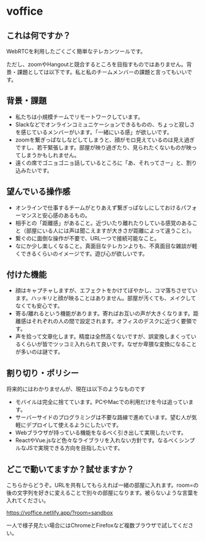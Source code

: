 # voffice

## これは何ですか？
WebRTCを利用したごくごく簡単なテレカンツールです。

ただし、zoomやHangoutと競合するところを目指すものではありません。背景・課題としては以下です。私と私のチームメンバーの課題と言ってもいいです。

## 背景・課題

- 私たちは小規模チームでリモートワークしています。
- Slackなどでオンラインコミュニケーションできるものの、ちょっと寂しさを感じているメンバーがいます。「一緒にいる感」が欲しいです。
- zoomを繋ぎっぱなしなどしてしまうと、顔がモロ見えているのは見え過ぎですし、若干緊張します。部屋が映り過ぎたり、見られたくないものが映ってしまうかもしれません。
- 遠くの席でゴニョゴニョ話しているところに「あ、それってさー」と、割り込みたいです。

## 望んでいる操作感

- オンラインで仕事するチームがとりあえず繋ぎっぱなしにしておけるパフォーマンスと安心感のあるもの。
- 相手との「距離感」があること。近づいたり離れたりしている感覚のあること（部屋にいる人には声は聞こえますが大きさが距離によって違うこと）。
- 繋ぐのに面倒な操作が不要で、URL一つで接続可能なこと。
- なにか少し楽しくなること。真面目なテレカンよりも、不真面目な雑談が軽くできるくらいのイメージです。遊び心が欲しいです。

## 付けた機能

- 顔はキャプチャしますが、エフェクトをかけてぼやかし、コマ落ちさせています。ハッキリと顔が映ることはありません。部屋が汚くても、メイクしてなくても安心です。
- 寄る/離れるという機能があります。寄ればお互いの声が大きくなります。距離感はそれぞれの人の間で設定されます。オフィスのデスクに近づく要領です。
- 声を拾って文章化します。精度は全然高くないですが、誤変換しまくっているくらいが皆でツッコミ入れられて良いです。なぜか卑猥な変換になることが多いのは謎です。

## 割り切り・ポリシー
将来的にはわかりませんが、現在は以下のようなものです

- モバイルは完全に捨てています。PCやMacでの利用だけを今は追っています。
- サーバーサイドのプログラミングは不要な路線で進めています。望む人が気軽にデプロイして使えるようにしたいです。
- Webブラウザが持っている機能をなるべく引き出して実現したいです。
- ReactやVue.jsなど色々なライブラリを入れない方針です。なるべくシンプルなJSで実現できる方向を目指したいです。

## どこで動いてますか？試せますか？
こちらからどうぞ。URLを共有してもらえれば一緒の部屋に入れます。room=の後の文字列を好きに変えることで別々の部屋になります。被らないような言葉を入れてください。

https://voffice.netlify.app/?room=sandbox

一人で様子見たい場合にはChromeとFirefoxなど複数ブラウザで試してください。
